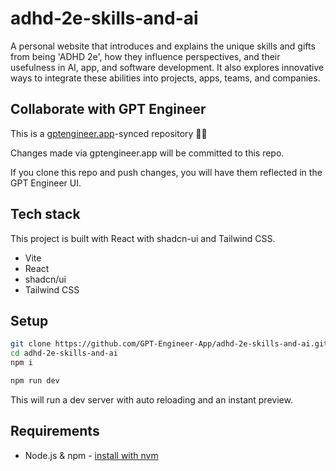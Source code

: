 # adhd-2e-skills-and-ai

A personal website that introduces and explains the unique skills and gifts from being 'ADHD 2e', how they influence perspectives, and their usefulness in AI, app, and software development. It also explores innovative ways to integrate these abilities into projects, apps, teams, and companies.

## Collaborate with GPT Engineer

This is a [gptengineer.app](https://gptengineer.app)-synced repository 🌟🤖

Changes made via gptengineer.app will be committed to this repo.

If you clone this repo and push changes, you will have them reflected in the GPT Engineer UI.

## Tech stack

This project is built with React with shadcn-ui and Tailwind CSS.

- Vite
- React
- shadcn/ui
- Tailwind CSS

## Setup

```sh
git clone https://github.com/GPT-Engineer-App/adhd-2e-skills-and-ai.git
cd adhd-2e-skills-and-ai
npm i
```

```sh
npm run dev
```

This will run a dev server with auto reloading and an instant preview.

## Requirements

- Node.js & npm - [install with nvm](https://github.com/nvm-sh/nvm#installing-and-updating)
